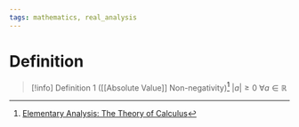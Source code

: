 ```yaml
---
tags: mathematics, real_analysis
---
```


# Definition

> [!info] Definition 1 ([[Absolute Value]] Non-negativity)[^1]
> $|a| \geq 0$ $\forall a \in \mathbb{R}$

[^1]: [Elementary Analysis: The Theory of Calculus](zotero://open-pdf/library/items/GUY2WR3V?page=29)